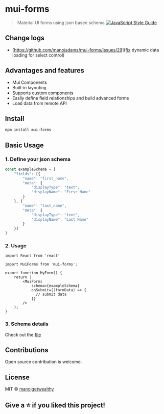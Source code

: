 # mui-forms

> Material UI forms using json based schema
 [![JavaScript Style Guide](https://img.shields.io/badge/code_style-standard-brightgreen.svg)](https://standardjs.com)

## Change logs
- [https://github.com/manojadams/mui-forms/issues/29](fix dynamic data loading for select control)
  
## Advantages and features
- Mui Components
- Built-in layouting
- Supports custom components
- Easily define field relationships and build advanced forms
- Load data from remote API

## Install

```bash
npm install mui-forms
```

## Basic Usage

### 1. Define your json schema
```typescript
const exampleSchema = {
    "fields": [{
        "name": "first_name",
        "meta": {
            "displayType": "text",
            "displayName": "First Name"
        }
    }, {
        "name": "last_name",
        "meta": {
            "displayType": "text",
            "displayName": "Last Name"
        }
    }]
}
```
### 2. Usage

```tsx
import React from 'react'

import MuiForms from 'mui-forms';

export function MyForm() {
    return (
        <MuiForms
            schema={exampleSchema}
            onSubmit={(formData) => {
              // submit data
            }}
        />
    );
}
```

### 3. Schema details
Check out the [file]([typescript-schema.md](https://github.com/manojadams/mui-forms/blob/master/typescript-schema.md))

## Contributions

Open source contribution is welcome.

## License

MIT © [manojgetwealthy](https://github.com/manojgetwealthy)

## Give a ⭐️ if you liked this project!
